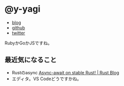 # @y-yagi

* [blog](http://y-yagi.tumblr.com/)
* [github](https://github.com/y-yagi)
* [twitter](https://twitter.com/y_yagi)

RubyかGoかJSですね。

## 最近気になること

* Rustのasync [Async\-await on stable Rust\! \| Rust Blog](https://blog.rust-lang.org/2019/11/07/Async-await-stable.html)
* エディタ。VS Codeどうですかね。
